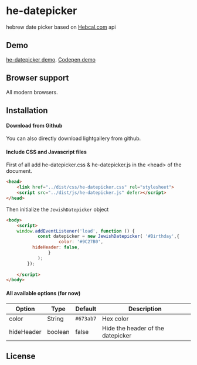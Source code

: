 

# he-datepicker
hebrew date picker based on [Hebcal.com](https://www.hebcal.com/home/developer-apis) api

Demo
---
[he-datepicker demo](#). [Codepen demo](#)


 
Browser support
---
All modern browsers.


Installation
---
#### Download from Github

You can also directly download lightgallery from github.


#### Include CSS and Javascript files
First of all add he-datepicker.css & he-datepicker.js in the &lt;head&gt; of the document.
``` html
<head>
    <link href="../dist/css/he-datepicker.css" rel="stylesheet">
    <script src="../dist/js/he-datepicker.js" defer></script>
</head>
```


Then initialize the `JewishDatepicker` object
``` html
<body>
    <script>
    window.addEventListener('load', function () {
			const datepicker = new JewishDatepicker( '#Birthday',{
					color: '#9C27B0',
          hideHeader: false,
				}
			);
		});
		
    </script>
</body>  
```


#### All available options (for now)

| Option     | Type    | Default | Description |
| ------     | ----    | ------- | ----------- |
| color      | String  | `#673ab7` | Hex color |
| hideHeader | boolean  | false | Hide the header of the datepicker |





License
---


